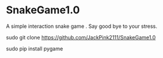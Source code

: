 # SnakeGame1.0
A simple interaction snake game . Say good bye to your stress.

sudo git clone https://github.com/JackPink2111/SnakeGame1.0

sudo pip install pygame

